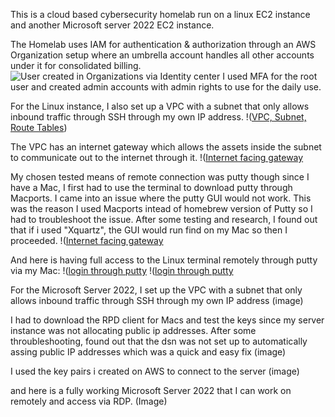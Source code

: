 This is a cloud based cybersecurity homelab run on a linux EC2 instance and another Microsoft server 2022 EC2 instance.

The Homelab uses IAM for authentication & authorization through an AWS Organization setup where an umbrella account handles all other accounts under it for consolidated billing.
![User created in Organizations via Identity center](/raw/mainUsercreatedinOrganizations.png)
I used MFA for the root user and created admin accounts with admin rights to use for the daily use.

For the Linux instance, I also set up a VPC with a subnet that only allows inbound traffic through SSH through my own IP address.
!([VPC, Subnet, Route Tables]((https://github.com/Anthonymiranda/AWS-Homelab/raw/main/VPC%20w%20Subnet%20%26%20route%20tables.png)))

The VPC has an internet gateway which allows the assets inside the subnet to communicate out to the internet through it.
!([Internet facing gateway](https://github.com/Anthonymiranda/AWS-Homelab/blob/main/IG_homelab_vpc.png)


My chosen tested means of remote connection was putty though since I have a Mac, I first had to use the terminal to download putty through Macports.
I came into an issue where the putty GUI would not work. This was the reason I used Macports intead of homebrew version of Putty so I had to troubleshoot the issue. After some testing and research, I found out that if i used "Xquartz", the GUI would run find on my Mac so then I proceeded.
!([Internet facing gateway](https://github.com/Anthonymiranda/AWS-Homelab/blob/main/Running%20Putty%20On%20Mac.png)

And here is having full access to the Linux terminal remotely through putty via my Mac:
!([login through putty](https://github.com/Anthonymiranda/AWS-Homelab/blob/main/Putty%20connecting%20to%20EC2.png)
!([login through putty](https://github.com/Anthonymiranda/AWS-Homelab/blob/main/Ec2%20connected%20via%20putty.png)

For the Microsoft Server 2022, I set up the VPC with a subnet that only allows inbound traffic through SSH through my own IP address
(image)

I had to download the RPD client for Macs and test the keys since my server instance was not allocating public ip addresses. After some throubleshooting, found out that the dsn was not set up to automatically assing public IP addresses which was a quick and easy fix
(image)

I used the key pairs i created on AWS to connect to the server
(image)

and here is a fully working Microsoft Server 2022 that I can work on remotely and access via RDP.
(Image)


